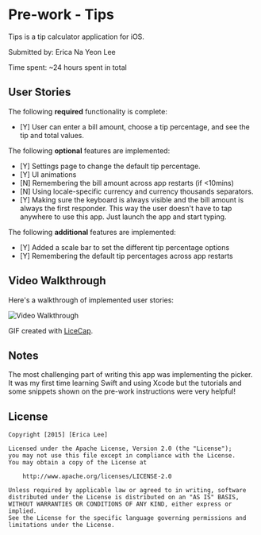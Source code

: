 # Pre-work - Tips

Tips is a tip calculator application for iOS.

Submitted by: Erica Na Yeon Lee

Time spent: ~24 hours spent in total

## User Stories

The following **required** functionality is complete:
* [Y] User can enter a bill amount, choose a tip percentage, and see the tip and total values.

The following **optional** features are implemented:
* [Y] Settings page to change the default tip percentage.
* [Y] UI animations
* [N] Remembering the bill amount across app restarts (if <10mins)
* [N] Using locale-specific currency and currency thousands separators.
* [Y] Making sure the keyboard is always visible and the bill amount is always the first responder. This way the user doesn't have to tap anywhere to use this app. Just launch the app and start typing.

The following **additional** features are implemented:

- [Y] Added a scale bar to set the different tip percentage options
- [Y] Remembering the default tip percentages across app restarts

## Video Walkthrough 

Here's a walkthrough of implemented user stories:

<img src='http://i.imgur.com/4Og5nOU.gif' title='Video Walkthrough' width='' alt='Video Walkthrough' />

GIF created with [LiceCap](http://www.cockos.com/licecap/).

## Notes

The most challenging part of writing this app was implementing the picker. It was my first time learning Swift and using Xcode but the tutorials and some snippets shown on the pre-work instructions were very helpful! 

## License

    Copyright [2015] [Erica Lee]

    Licensed under the Apache License, Version 2.0 (the "License");
    you may not use this file except in compliance with the License.
    You may obtain a copy of the License at

        http://www.apache.org/licenses/LICENSE-2.0

    Unless required by applicable law or agreed to in writing, software
    distributed under the License is distributed on an "AS IS" BASIS,
    WITHOUT WARRANTIES OR CONDITIONS OF ANY KIND, either express or implied.
    See the License for the specific language governing permissions and
    limitations under the License.

